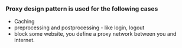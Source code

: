 ### Proxy design pattern is used for the following cases
- Caching
- preprocessing and postprocessing - like login, logout
- block some website, you define a proxy network between you  and internet.
